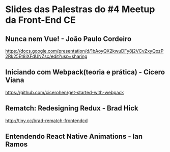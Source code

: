 # Slides das Palestras do #4 Meetup da Front-End CE
## Nunca nem Vue! - João Paulo Cordeiro
https://docs.google.com/presentation/d/1bAoyQX2kwuDFy8j2VCvZxyQozP2Rk25Et8iXFdUNZsc/edit?usp=sharing

## Iniciando com Webpack(teoria e prática) - Cícero Viana
https://github.com/cicerohen/get-started-with-webpack

## Rematch: Redesigning Redux - Brad Hick
http://tiny.cc/brad-rematch-frontendcd

## Entendendo React Native Animations - Ian Ramos

